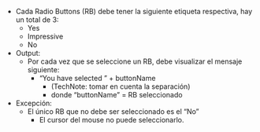 -   Cada Radio Buttons (RB) debe tener la siguiente etiqueta respectiva, hay un total de 3:
    -   Yes
    -   Impressive
    -   No
-   Output:
    -   Por cada vez que se seleccione un RB, debe visualizar el mensaje siguiente:
        -   “You have selected ” + buttonName
            -   (TechNote: tomar en cuenta la separación)
            -   donde “buttonName” = RB seleccionado
-   Excepción:
    -   El único RB que no debe ser seleccionado es el “No”
        -   El cursor del mouse no puede seleccionarlo.
